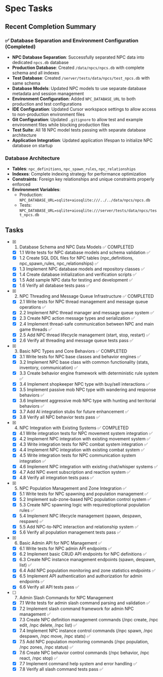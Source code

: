 # Spec Tasks

## Recent Completion Summary

### ✅ Database Separation and Environment Configuration (Completed)

- **NPC Database Separation**: Successfully separated NPC data into dedicated `npcs.db` database
- **Production Database**: Created `/data/npcs/npcs.db` with complete schema and all indexes
- **Test Database**: Created `/server/tests/data/npcs/test_npcs.db` with same schema
- **Database Models**: Updated NPC models to use separate database metadata and session management
- **Environment Configuration**: Added `NPC_DATABASE_URL` to both production and test configurations
- **IDE Configuration**: Updated Cursor workspace settings to allow access to non-production environment files
- **Git Configuration**: Updated `.gitignore` to allow test and example environment files while blocking production files
- **Test Suite**: All 18 NPC model tests passing with separate database architecture
- **Application Integration**: Updated application lifespan to initialize NPC database on startup

### Database Architecture

- **Tables**: `npc_definitions`, `npc_spawn_rules`, `npc_relationships`
- **Indexes**: Complete indexing strategy for performance optimization
- **Constraints**: Foreign key relationships and unique constraints properly enforced
- **Environment Variables**:
  - Production: `NPC_DATABASE_URL=sqlite+aiosqlite:///../../data/npcs/npcs.db`
  - Tests: `NPC_DATABASE_URL=sqlite+aiosqlite:///server/tests/data/npcs/test_npcs.db`

## Tasks

- [x] 1. Database Schema and NPC Data Models ✅ COMPLETED
  - [x] 1.1 Write tests for NPC database models and schema validation ✅
  - [x] 1.2 Create SQL DDL files for NPC tables (npc_definitions, npc_spawn_rules, npc_relationships) ✅
  - [x] 1.3 Implement NPC database models and repository classes ✅
  - [x] 1.4 Create database initialization and verification scripts ✅
  - [x] 1.5 Add sample NPC data for testing and development ✅
  - [x] 1.6 Verify all database tests pass ✅

- [x] 2. NPC Threading and Message Queue Infrastructure ✅ COMPLETED
  - [x] 2.1 Write tests for NPC thread management and message queue operations ✅
  - [x] 2.2 Implement NPC thread manager and message queue system ✅
  - [x] 2.3 Create NPC action message types and serialization ✅
  - [x] 2.4 Implement thread-safe communication between NPC and main game threads ✅
  - [x] 2.5 Add NPC thread lifecycle management (start, stop, restart) ✅
  - [x] 2.6 Verify all threading and message queue tests pass ✅

- [x] 3. Basic NPC Types and Core Behaviors ✅ COMPLETED
  - [x] 3.1 Write tests for NPC base classes and behavior engines ✅
  - [x] 3.2 Implement NPC base class with common functionality (stats, inventory, communication) ✅
  - [x] 3.3 Create behavior engine framework with deterministic rule system ✅
  - [x] 3.4 Implement shopkeeper NPC type with buy/sell interactions ✅
  - [x] 3.5 Implement passive mob NPC type with wandering and response behaviors ✅
  - [x] 3.6 Implement aggressive mob NPC type with hunting and territorial behaviors ✅
  - [x] 3.7 Add AI integration stubs for future enhancement ✅
  - [x] 3.8 Verify all NPC behavior tests pass ✅

- [x] 4. NPC Integration with Existing Systems ✅ COMPLETED
  - [x] 4.1 Write integration tests for NPC movement system integration ✅
  - [x] 4.2 Implement NPC integration with existing movement system ✅
  - [x] 4.3 Write integration tests for NPC combat system integration ✅
  - [x] 4.4 Implement NPC integration with existing combat system ✅
  - [x] 4.5 Write integration tests for NPC communication system integration ✅
  - [x] 4.6 Implement NPC integration with existing chat/whisper systems ✅
  - [x] 4.7 Add NPC event subscription and reaction system ✅
  - [x] 4.8 Verify all integration tests pass ✅

- [x] 5. NPC Population Management and Zone Integration ✅
  - [x] 5.1 Write tests for NPC spawning and population management ✅
  - [x] 5.2 Implement sub-zone-based NPC population control system ✅
  - [x] 5.3 Create NPC spawning logic with required/optional population rules ✅
  - [x] 5.4 Implement NPC lifecycle management (spawn, despawn, respawn) ✅
  - [x] 5.5 Add NPC-to-NPC interaction and relationship system ✅
  - [x] 5.6 Verify all population management tests pass ✅

- [x] 6. Basic Admin API for NPC Management ✅
  - [x] 6.1 Write tests for NPC admin API endpoints ✅
  - [x] 6.2 Implement basic CRUD API endpoints for NPC definitions ✅
  - [x] 6.3 Create NPC instance management endpoints (spawn, despawn, list) ✅
  - [x] 6.4 Add NPC population monitoring and zone statistics endpoints ✅
  - [x] 6.5 Implement API authentication and authorization for admin endpoints ✅
  - [x] 6.6 Verify all API tests pass ✅

- [ ] 7. Admin Slash Commands for NPC Management
  - [x] 7.1 Write tests for admin slash command parsing and validation ✅
  - [x] 7.2 Implement slash command framework for admin NPC management ✅
  - [x] 7.3 Create NPC definition management commands (/npc create, /npc edit, /npc delete, /npc list) ✅
  - [x] 7.4 Implement NPC instance control commands (/npc spawn, /npc despawn, /npc move, /npc stats) ✅
  - [x] 7.5 Add NPC population monitoring commands (/npc population, /npc zones, /npc status) ✅
  - [x] 7.6 Create NPC behavior control commands (/npc behavior, /npc react, /npc stop) ✅
  - [x] 7.7 Implement command help system and error handling ✅
  - [x] 7.8 Verify all slash command tests pass ✅
